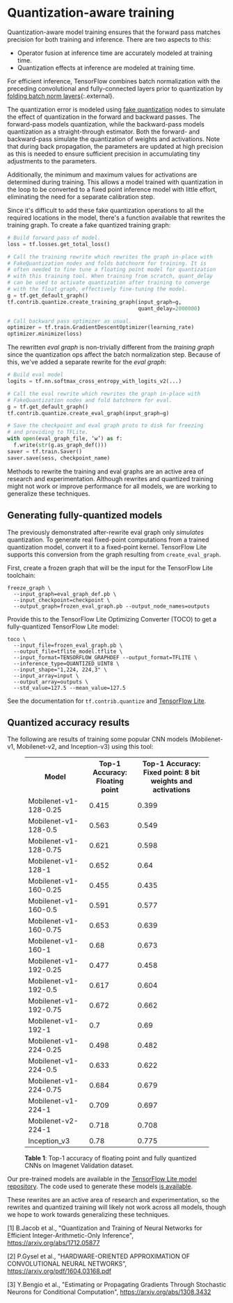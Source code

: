 # Quantization-aware training

Quantization-aware model training ensures that the forward pass matches precision
for both training and inference. There are two aspects to this:

* Operator fusion at inference time are accurately modeled at training time.
* Quantization effects at inference are modeled at training time.

For efficient inference, TensorFlow combines batch normalization with the preceding
convolutional and fully-connected layers prior to quantization by
[folding batch norm layers](https://github.com/tensorflow/tensorflow/blob/master/tensorflow/contrib/quantize/python/fold_batch_norms.py){:.external}.

The quantization error is modeled using [fake quantization](../../api_guides/python/array_ops.md#Fake_quantization)
nodes to simulate the effect of quantization in the forward and backward passes. The
forward-pass models quantization, while the backward-pass models quantization as a
straight-through estimator. Both the forward- and backward-pass simulate the quantization
of weights and activations. Note that during back propagation, the parameters are
updated at high precision as this is needed to ensure sufficient precision in
accumulating tiny adjustments to the parameters.


Additionally, the minimum and maximum values for activations are determined
during training. This allows a model trained with quantization in the loop to be
converted to a fixed point inference model with little effort, eliminating the
need for a separate calibration step.

Since it's difficult to add these fake quantization operations to all the
required locations in the model, there's a function available that rewrites the
training graph. To create a fake quantized training graph:

```python
# Build forward pass of model.
loss = tf.losses.get_total_loss()

# Call the training rewrite which rewrites the graph in-place with
# FakeQuantization nodes and folds batchnorm for training. It is
# often needed to fine tune a floating point model for quantization
# with this training tool. When training from scratch, quant_delay
# can be used to activate quantization after training to converge
# with the float graph, effectively fine-tuning the model.
g = tf.get_default_graph()
tf.contrib.quantize.create_training_graph(input_graph=g,
                                          quant_delay=2000000)

# Call backward pass optimizer as usual.
optimizer = tf.train.GradientDescentOptimizer(learning_rate)
optimizer.minimize(loss)
```

The rewritten *eval graph* is non-trivially different from the *training graph*
since the quantization ops affect the batch normalization step. Because of this,
we've added a separate rewrite for the *eval graph*:

```python
# Build eval model
logits = tf.nn.softmax_cross_entropy_with_logits_v2(...)

# Call the eval rewrite which rewrites the graph in-place with
# FakeQuantization nodes and fold batchnorm for eval.
g = tf.get_default_graph()
tf.contrib.quantize.create_eval_graph(input_graph=g)

# Save the checkpoint and eval graph proto to disk for freezing
# and providing to TFLite.
with open(eval_graph_file, ‘w’) as f:
  f.write(str(g.as_graph_def()))
saver = tf.train.Saver()
saver.save(sess, checkpoint_name)
```

Methods to rewrite the training and eval graphs are an active area of research
and experimentation. Although rewrites and quantized training might not work or
improve performance for all models, we are working to generalize these techniques.


## Generating fully-quantized models

The previously demonstrated after-rewrite eval graph only *simulates*
quantization. To generate real fixed-point computations from a trained
quantization model, convert it to a fixed-point kernel. TensorFlow Lite supports
this conversion from the graph resulting from `create_eval_graph`.

First, create a frozen graph that will be the input for the TensorFlow Lite
toolchain:

```
freeze_graph \
  --input_graph=eval_graph_def.pb \
  --input_checkpoint=checkpoint \
  --output_graph=frozen_eval_graph.pb --output_node_names=outputs
```

Provide this to the TensorFlow Lite Optimizing Converter (TOCO) to get a
fully-quantized TensorFlow Lite model:

```
toco \
  --input_file=frozen_eval_graph.pb \
  --output_file=tflite_model.tflite \
  --input_format=TENSORFLOW_GRAPHDEF --output_format=TFLITE \
  --inference_type=QUANTIZED_UINT8 \
  --input_shape="1,224, 224,3" \
  --input_array=input \
  --output_array=outputs \
  --std_value=127.5 --mean_value=127.5
```

See the documentation for `tf.contrib.quantize` and [TensorFlow Lite](../../lite/).


## Quantized accuracy results

The following are results of training some popular CNN models (Mobilenet-v1,
Mobilenet-v2, and Inception-v3) using this tool:

<figure>
  <table>
    <tr>
      <th>Model</th>
      <th>Top-1 Accuracy:<br>Floating point</th>
      <th>Top-1 Accuracy:<br>Fixed point: 8 bit weights and activations</th>
    </tr>
    <tr><td>Mobilenet-v1-128-0.25</td><td>0.415</td><td>0.399</td></tr>
    <tr><td>Mobilenet-v1-128-0.5</td><td>0.563</td><td>0.549</td></tr>
    <tr><td>Mobilenet-v1-128-0.75</td><td>0.621</td><td>0.598</td></tr>
    <tr><td>Mobilenet-v1-128-1</td><td>0.652</td><td>0.64</td></tr>
    <tr><td>Mobilenet-v1-160-0.25</td><td>0.455</td><td>0.435</td></tr>
    <tr><td>Mobilenet-v1-160-0.5</td><td>0.591</td><td>0.577</td></tr>
    <tr><td>Mobilenet-v1-160-0.75</td><td>0.653</td><td>0.639</td></tr>
    <tr><td>Mobilenet-v1-160-1</td><td>0.68</td><td>0.673</td></tr>
    <tr><td>Mobilenet-v1-192-0.25</td><td>0.477</td><td>0.458</td></tr>
    <tr><td>Mobilenet-v1-192-0.5</td><td>0.617</td><td>0.604</td></tr>
    <tr><td>Mobilenet-v1-192-0.75</td><td>0.672</td><td>0.662</td></tr>
    <tr><td>Mobilenet-v1-192-1</td><td>0.7</td><td>0.69</td></tr>
    <tr><td>Mobilenet-v1-224-0.25</td><td>0.498</td><td>0.482</td></tr>
    <tr><td>Mobilenet-v1-224-0.5</td><td>0.633</td><td>0.622</td></tr>
    <tr><td>Mobilenet-v1-224-0.75</td><td>0.684</td><td>0.679</td></tr>
    <tr><td>Mobilenet-v1-224-1</td><td>0.709</td><td>0.697</td></tr>
    <tr><td>Mobilenet-v2-224-1</td><td>0.718</td><td>0.708</td></tr>
   <tr><td>Inception_v3</td><td>0.78</td><td>0.775</td></tr>
  </table>
  <figcaption>
    <b>Table 1</b>: Top-1 accuracy of floating point and fully quantized CNNs on Imagenet Validation dataset.
  </figcaption>
</figure>

Our pre-trained models are available in the
<a href="https://github.com/tensorflow/tensorflow/blob/master/tensorflow/lite/g3doc/models.md#image-classification-quantized-models" class="external">TensorFlow Lite model repository</a>. The code used to generate
these models <a href="https://github.com/tensorflow/models/blob/master/research/slim/nets/mobilenet_v1_train.py" class="external">is available</a>.



These rewrites are an active area of research and experimentation, so the
rewrites and quantized training will likely not work across all models, though
we hope to work towards generalizing these techniques.

[1] B.Jacob et al., "Quantization and Training of Neural Networks for Efficient
Integer-Arithmetic-Only Inference", https://arxiv.org/abs/1712.05877

[2] P.Gysel et al., "HARDWARE-ORIENTED APPROXIMATION OF CONVOLUTIONAL
NEURAL NETWORKS", https://arxiv.org/pdf/1604.03168.pdf

[3] Y.Bengio et al., "Estimating or Propagating Gradients Through Stochastic
Neurons for Conditional Computation", https://arxiv.org/abs/1308.3432
